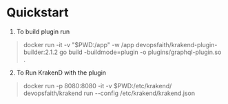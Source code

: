 # Quickstart

1. To build plugin run 
>  docker run -it -v "$PWD:/app" -w /app devopsfaith/krakend-plugin-builder:2.1.2 go build -buildmode=plugin -o plugins/graphql-plugin.so .
2. To Run KrakenD with the plugin
> docker run -p 8080:8080 -it -v $PWD:/etc/krakend/ devopsfaith/krakend run --config /etc/krakend/krakend.json